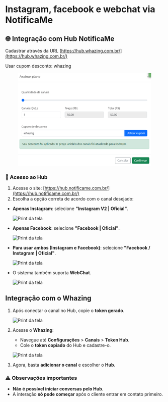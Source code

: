 # Instagram, facebook e webchat via NotificaMe

## 🌐 Integração com Hub NotificaMe

Cadastrar através da URL [https://hub.whazing.com.br/](https://hub.whazing.com.br/)​

Usar cupom desconto: whazing

<figure><img src="../../.gitbook/assets/image (1) (1) (1) (1) (1) (1).png" alt=""><figcaption></figcaption></figure>

### 🔹 Acesso ao Hub

1. Acesse o site: [https://hub.notificame.com.br/](https://hub.notificame.com.br/)
2. Escolha a opção correta de acordo com o canal desejado:

*   **Apenas Instagram**: selecione **"Instagram V2 | Oficial"**.

    ![Print da tela](<../../docs/Facebook e Instagram via HUB/instagram.png>)
*   **Apenas Facebook**: selecione **"Facebook | Oficial"**.

    ![Print da tela](<../../docs/Facebook e Instagram via HUB/facebook.png>)
*   **Para usar ambos (Instagram e Facebook)**: selecione **"Facebook / Instagram | Oficial"**.

    ![Print da tela](<../../docs/Facebook e Instagram via HUB/facebookinstagram.png>)
*   O sistema também suporta **WebChat**.

    ![Print da tela](<../../docs/Facebook e Instagram via HUB/webchat.png>)

## Integração com o Whazing

1.  Após conectar o canal no Hub, copie o **token gerado**.

    ![Print da tela](<../../docs/Facebook e Instagram via HUB/telatoken.png>)
2.  Acesse o **Whazing**:

    * Navegue até **Configurações** > **Canais** > **Token Hub**.
    * Cole o **token copiado** do Hub e cadastre-o.

    ![Print da tela](<../../docs/Facebook e Instagram via HUB/whazing.png>)
3. Agora, basta **adicionar o canal** e escolher o **Hub**.

### ⚠️ Observações importantes

* **Não é possível iniciar conversas pelo Hub**.
* A interação **só pode começar** após o cliente entrar em contato primeiro.
